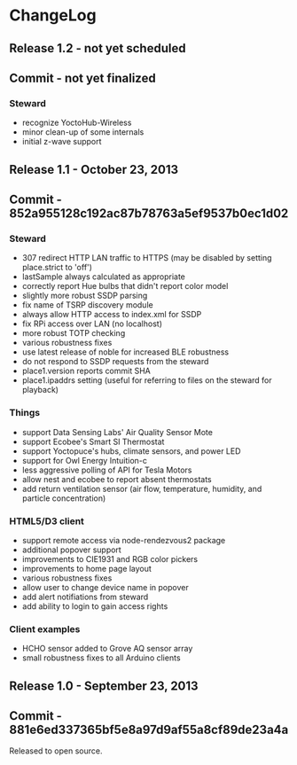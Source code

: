 ChangeLog
=======

## Release 1.2 - not yet scheduled
## Commit - not yet finalized
    
### Steward
- recognize YoctoHub-Wireless
- minor clean-up of some internals
- initial z-wave support
    
## Release 1.1 - October 23, 2013
## Commit - 852a955128c192ac87b78763a5ef9537b0ec1d02

### Steward
- 307 redirect HTTP LAN traffic to HTTPS (may be disabled by setting place.strict to 'off')
- lastSample always calculated as appropriate
- correctly report Hue bulbs that didn't report color model
- slightly more robust SSDP parsing
- fix name of TSRP discovery module
- always allow HTTP access to index.xml for SSDP
- fix RPi access over LAN (no localhost)
- more robust TOTP checking
- various robustness fixes
- use latest release of noble for increased BLE robustness
- do not respond to SSDP requests from the steward
- place1.version reports commit SHA
- place1.ipaddrs setting (useful for referring to files on the steward for playback)
	
### Things
- support Data Sensing Labs' Air Quality Sensor Mote
- support Ecobee's Smart SI Thermostat
- support Yoctopuce's hubs, climate sensors, and power LED
- support for Owl Energy Intuition-c
- less aggressive polling of API for Tesla Motors
- allow nest and ecobee to report absent thermostats
- add return ventilation sensor (air flow, temperature, humidity, and particle concentration)

### HTML5/D3 client
- support remote access via node-rendezvous2 package
- additional popover support
- improvements to CIE1931 and RGB color pickers
- improvements to home page layout
- various robustness fixes
- allow user to change device name in popover
- add alert notifiations from steward
- add ability to login to gain access rights


### Client examples
- HCHO sensor added to Grove AQ sensor array
- small robustness fixes to all Arduino clients


## Release 1.0 - September 23, 2013
## Commit - 881e6ed337365bf5e8a97d9af55a8cf89de23a4a

Released to open source.
